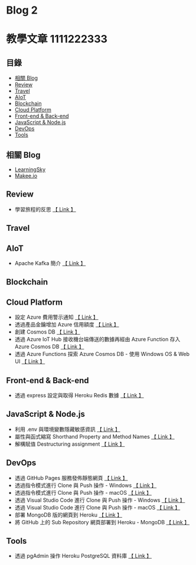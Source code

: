 # Blog 2

# 教學文章     1111222333
                    
## 目錄

- [相關 Blog](#相關-blog)
- [Review](#review)
- [Travel](#travel)
- [AIoT](#aiot)
- [Blockchain](#blockchain)
- [Cloud Platform](#cloud-platform)
- [Front-end & Back-end](##front-end--back-end)
- [JavaScript & Node.js](#javascript--nodejs)
- [DevOps](#devops)
- [Tools](#tools)

## 相關 Blog
* [LearningSky](https://learningsky.io/author/archer/)
* [Makee.io](https://oranwind.org/author/archer/)

## Review
* 學習旅程的反思 [【 Link 】](https://learningsky.io/reflection-on-the-learning-journey/)

## Travel

## AIoT
* Apache Kafka 簡介 [【 Link 】](https://learningsky.io/kafka/)

## Blockchain

## Cloud Platform
* 設定 Azure 費用警示通知 [【 Link 】](https://learningsky.io/azure-set-alert-email/)
* 透過產品金鑰增加 Azure 信用額度 [【 Link 】](https://learningsky.io/azure-add-credits/)
* 創建 Cosmos DB [【 Link 】](https://learningsky.io/create-azure-cosmos-db/)
* 透過 Azure IoT Hub 接收機台端傳送的數據再經由 Azure Function 存入 Azure Cosmos DB [【 Link 】](https://learningsky.io/send-telemetry-messages-from-azure-iot-hub-to-cosmos-db-using-azure-functions/)
* 透過 Azure Functions 探索 Azure Cosmos DB - 使用 Windows OS & Web UI [【 Link 】](https://learningsky.io/windows-web-ui-nodejs-integrating-serverless-architecture-using-azure-functions-cosmos-db-postman/)

## Front-end & Back-end
* 透過 express 設定與取得 Heroku Redis 數據 [【 Link 】](https://learningsky.io/node-js-express-heroku-redis/)

## JavaScript & Node.js
* 利用 .env 與環境變數隱藏敏感資訊 [【 Link 】](https://learningsky.io/use-environmental-variables-to-hide-sensitive-information/)
* 屬性與函式縮寫 Shorthand Property and Method Names [【 Link 】](https://learningsky.io/shorthand-property-and-method-names/)
* 解構賦值 Destructuring assignment [【 Link 】](https://learningsky.io/destructuring-assignment/)

## DevOps
* 透過 GitHub Pages 服務發佈靜態網頁 [【 Link 】](https://learningsky.io/github-pages-to-publish-static-website/)
* 透過指令模式進行 Clone 與 Push 操作 - Windows [【 Link 】](https://learningsky.io/command-line-cli-to-clone-push-windows/)
* 透過指令模式進行 Clone 與 Push 操作 - macOS [【 Link 】](https://learningsky.io/command-line-cli-to-clone-push-macos/)
* 透過 Visual Studio Code 進行 Clone 與 Push 操作 - Windows [【 Link 】](https://learningsky.io/visual-studio-code-vs-code-to-clone-push-windows/)
* 透過 Visual Studio Code 進行 Clone 與 Push 操作 - macOS [【 Link 】](https://learningsky.io/visual-studio-code-vs-code-to-clone-push-macos/)
* 部署 MongoDB 版的網頁到 Heroku [【 Link 】](https://learningsky.io/deploy-mongodb-website-to-heroku/)
* 將 GitHub 上的 Sub Repository 網頁部署到 Heroku - MongoDB [【 Link 】](https://learningsky.io/deploy-github-sub-repository-to-heroku-mongodb/)

## Tools
* 透過 pgAdmin 操作 Heroku PostgreSQL 資料庫 [【 Link 】](https://learningsky.io/database-pgadmin-postgresql-heroku/)

